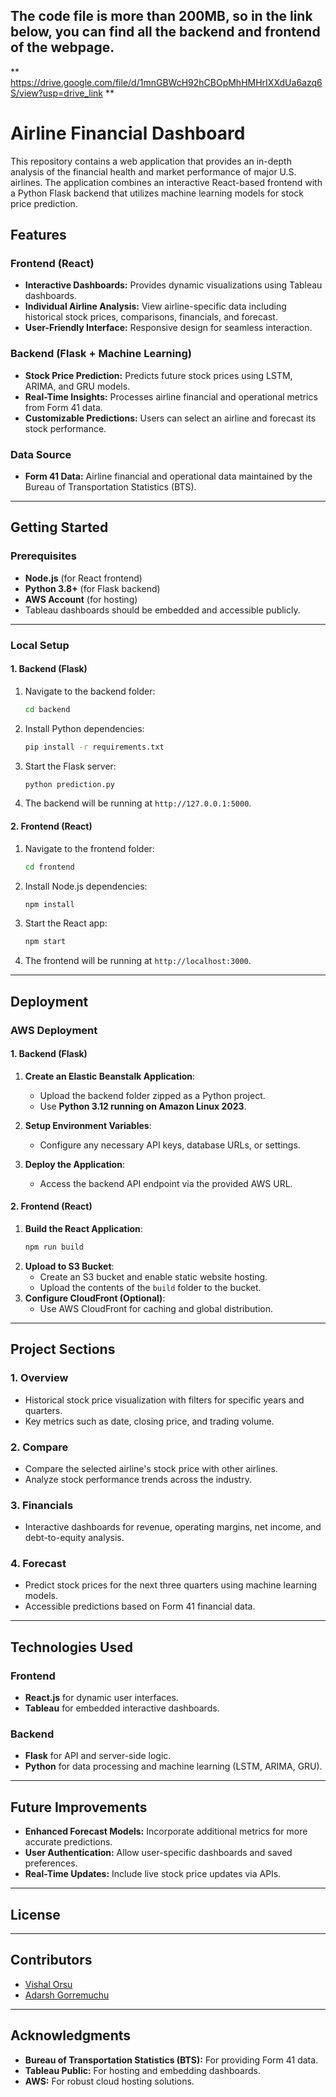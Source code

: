 ## The code file is more than 200MB, so in the link below, you can find all the backend and frontend of the webpage.
** https://drive.google.com/file/d/1mnGBWcH92hCBOpMhHMHrIXXdUa6azq6S/view?usp=drive_link **
# Airline Financial Dashboard

This repository contains a web application that provides an in-depth analysis of the financial health and market performance of major U.S. airlines. The application combines an interactive React-based frontend with a Python Flask backend that utilizes machine learning models for stock price prediction.


## Features

### Frontend (React)
- **Interactive Dashboards:** Provides dynamic visualizations using Tableau dashboards.
- **Individual Airline Analysis:** View airline-specific data including historical stock prices, comparisons, financials, and forecast.
- **User-Friendly Interface:** Responsive design for seamless interaction.

### Backend (Flask + Machine Learning)
- **Stock Price Prediction:** Predicts future stock prices using LSTM, ARIMA, and GRU models.
- **Real-Time Insights:** Processes airline financial and operational metrics from Form 41 data.
- **Customizable Predictions:** Users can select an airline and forecast its stock performance.

### Data Source
- **Form 41 Data:** Airline financial and operational data maintained by the Bureau of Transportation Statistics (BTS).

---

## Getting Started

### Prerequisites
- **Node.js** (for React frontend)
- **Python 3.8+** (for Flask backend)
- **AWS Account** (for hosting)
- Tableau dashboards should be embedded and accessible publicly.

---

### Local Setup

#### 1. Backend (Flask)
1. Navigate to the backend folder:
    ```bash
    cd backend
    ```
2. Install Python dependencies:
    ```bash
    pip install -r requirements.txt
    ```
3. Start the Flask server:
    ```bash
    python prediction.py
    ```
4. The backend will be running at `http://127.0.0.1:5000`.

#### 2. Frontend (React)
1. Navigate to the frontend folder:
    ```bash
    cd frontend
    ```
2. Install Node.js dependencies:
    ```bash
    npm install
    ```
3. Start the React app:
    ```bash
    npm start
    ```
4. The frontend will be running at `http://localhost:3000`.

---

## Deployment

### AWS Deployment

#### 1. Backend (Flask)
1. **Create an Elastic Beanstalk Application**:
   - Upload the backend folder zipped as a Python project.
   - Use **Python 3.12 running on Amazon Linux 2023**.
   
2. **Setup Environment Variables**:
   - Configure any necessary API keys, database URLs, or settings.

3. **Deploy the Application**:
   - Access the backend API endpoint via the provided AWS URL.

#### 2. Frontend (React)
1. **Build the React Application**:
    ```bash
    npm run build
    ```
2. **Upload to S3 Bucket**:
   - Create an S3 bucket and enable static website hosting.
   - Upload the contents of the `build` folder to the bucket.
3. **Configure CloudFront (Optional)**:
   - Use AWS CloudFront for caching and global distribution.

---

## Project Sections

### 1. Overview
- Historical stock price visualization with filters for specific years and quarters.
- Key metrics such as date, closing price, and trading volume.

### 2. Compare
- Compare the selected airline's stock price with other airlines.
- Analyze stock performance trends across the industry.

### 3. Financials
- Interactive dashboards for revenue, operating margins, net income, and debt-to-equity analysis.

### 4. Forecast
- Predict stock prices for the next three quarters using machine learning models.
- Accessible predictions based on Form 41 financial data.

---

## Technologies Used

### Frontend
- **React.js** for dynamic user interfaces.
- **Tableau** for embedded interactive dashboards.

### Backend
- **Flask** for API and server-side logic.
- **Python** for data processing and machine learning (LSTM, ARIMA, GRU).

---

## Future Improvements
- **Enhanced Forecast Models:** Incorporate additional metrics for more accurate predictions.
- **User Authentication:** Allow user-specific dashboards and saved preferences.
- **Real-Time Updates:** Include live stock price updates via APIs.

---

## License


---

## Contributors
- [Vishal Orsu](https://github.com/vishalorsu)
- [Adarsh Gorremuchu](https://github.com/AdarshGorremuchu)

---

## Acknowledgments
- **Bureau of Transportation Statistics (BTS):** For providing Form 41 data.
- **Tableau Public:** For hosting and embedding dashboards.
- **AWS:** For robust cloud hosting solutions.

